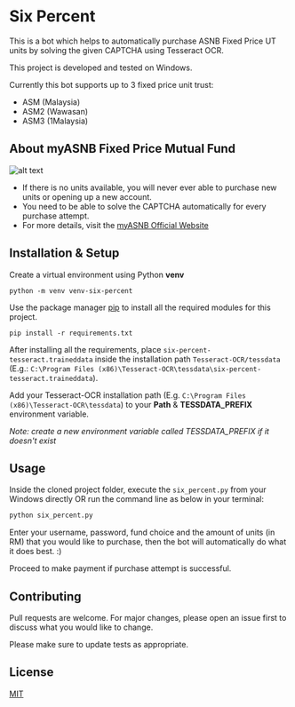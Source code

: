 # Six Percent
This is a bot which helps to automatically purchase ASNB Fixed Price UT units by solving the given CAPTCHA using Tesseract OCR. 

This project is developed and tested on Windows.

Currently this bot supports up to 3 fixed price unit trust:
- ASM (Malaysia)
- ASM2 (Wawasan)
- ASM3 (1Malaysia)

## About myASNB Fixed Price Mutual Fund
![alt text](https://i.imgur.com/LCB8Soo.jpg)
- If there is no units available, you will never ever able to purchase new units or opening up a new account.
- You need to be able to solve the CAPTCHA automatically for every purchase attempt.
- For more details, visit the [myASNB Official Website](https://www.myasnb.com.my/)

## Installation & Setup
Create a virtual environment using Python **venv**
```
python -m venv venv-six-percent
```


Use the package manager [pip](https://pip.pypa.io/en/stable/) to install all the required modules for this project.
```
pip install -r requirements.txt
```

After installing all the requirements, place `six-percent-tesseract.traineddata` inside the installation path `Tesseract-OCR/tessdata` (E.g.: `C:\Program Files (x86)\Tesseract-OCR\tessdata\six-percent-tesseract.traineddata`).

Add your Tesseract-OCR installation path (E.g. `C:\Program Files (x86)\Tesseract-OCR\tessdata`) to your **Path** & **TESSDATA_PREFIX** environment variable. 

*Note: create a new environment variable called TESSDATA_PREFIX if it doesn't exist*

## Usage

Inside the cloned project folder, execute the `six_percent.py` from your Windows directly OR run the command line as below in your terminal:
```bash
python six_percent.py
```
Enter your username, password, fund choice and the amount of units (in RM) that you would like to purchase, then the bot will automatically do what it does best. :)

Proceed to make payment if purchase attempt is successful.

## Contributing
Pull requests are welcome. For major changes, please open an issue first to discuss what you would like to change.

Please make sure to update tests as appropriate.

## License
[MIT](https://choosealicense.com/licenses/mit/)